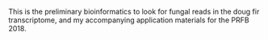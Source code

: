 This is the preliminary bioinformatics to look for fungal reads in the doug fir transcriptome, and my accompanying application materials for the PRFB 2018.

